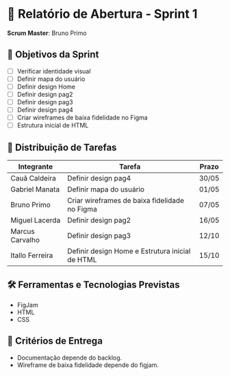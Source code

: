 # 🏁 Relatório de Abertura - Sprint 1

**Scrum Master**: Bruno Primo 

## 🎯 Objetivos da Sprint
- [ ] Verificar identidade visual
- [ ] Definir mapa do usuário
- [ ] Definir design Home
- [ ] Definir design pag2
- [ ] Definir design pag3
- [ ] Definir design pag4
- [ ] Criar wireframes de baixa fidelidade no Figma
- [ ] Estrutura inicial de HTML

## 👥 Distribuição de Tarefas
| Integrante | Tarefa | Prazo |
|------------|--------|-------|
| Cauã Caldeira | Definir design pag4 | 30/05 |
| Gabriel Manata | Definir mapa do usuário | 01/05 |
| Bruno Primo | Criar wireframes de baixa fidelidade no Figma | 07/05 |
| Miguel Lacerda | Definir design pag2 | 16/05 |
| Marcus Carvalho |  Definir design pag3 | 12/10 |
| Itallo Ferreira | Definir design Home e Estrutura inicial de HTML| 15/10 | 

## 🛠️ Ferramentas e Tecnologias Previstas
- FigJam
- HTML
- CSS

## 📌 Critérios de Entrega
- Documentação depende do backlog.
- Wireframe de baixa fidelidade depende do figjam.
